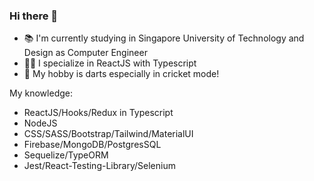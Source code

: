### Hi there 👋

- 📚 I'm currently studying in Singapore University of Technology and Design as Computer Engineer
- 👨‍💻 I specialize in ReactJS with Typescript
- 🎯 My hobby is darts especially in cricket mode!

My knowledge:
- ReactJS/Hooks/Redux in Typescript
- NodeJS
- CSS/SASS/Bootstrap/Tailwind/MaterialUI
- Firebase/MongoDB/PostgresSQL
- Sequelize/TypeORM
- Jest/React-Testing-Library/Selenium

<!--
**mongchanghsi/mongchanghsi** is a ✨ _special_ ✨ repository because its `README.md` (this file) appears on your GitHub profile.

Here are some ideas to get you started:

- 🔭 I’m currently working on ...
- 🌱 I’m currently learning ...
- 👯 I’m looking to collaborate on ...
- 🤔 I’m looking for help with ...
- 💬 Ask me about ...
- 📫 How to reach me: ...
- 😄 Pronouns: ...
- ⚡ Fun fact: ...
-->
